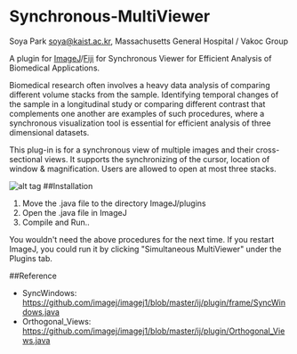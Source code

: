 # Synchronous-MultiViewer
Soya Park <soya@kaist.ac.kr>, Massachusetts General Hospital / Vakoc Group

A plugin for [ImageJ](http://imagej.nih.gov/ij/)/[Fiji](http://fiji.sc/) for Synchronous Viewer for Efficient Analysis of Biomedical Applications.

Biomedical research often involves a heavy data analysis of comparing different volume stacks from the sample. Identifying temporal changes of the sample in a longitudinal study or comparing different contrast that complements one another are examples of such procedures, where a synchronous visualization tool is essential for efficient analysis of three dimensional datasets.

This plug-in is for a synchronous view of multiple images and their cross-sectional views.
It supports the synchronizing of the cursor, location of window & magnification. 
Users are allowed to open at most three stacks. 

![alt tag](https://cloud.githubusercontent.com/assets/3036721/9263822/42c415f4-41d5-11e5-85bb-c1ced601076a.jpg)
##Installation
1. Move the .java file to the directory ImageJ/plugins
2. Open the .java file in ImageJ
3. Compile and Run..

You wouldn't need the above procedures for the next time.
If you restart ImageJ, you could run it by clicking "Simultaneous MultiViewer" under the Plugins tab. 

##Reference
* SyncWindows: https://github.com/imagej/imagej1/blob/master/ij/plugin/frame/SyncWindows.java
* Orthogonal_Views: https://github.com/imagej/imagej1/blob/master/ij/plugin/Orthogonal_Views.java
